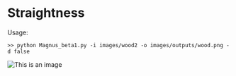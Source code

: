 # Straightness

Usage:
```
>> python Magnus_beta1.py -i images/wood2 -o images/outputs/wood.png -d false
```

![This is an image](https://ibb.co/9Nfwc0v)
